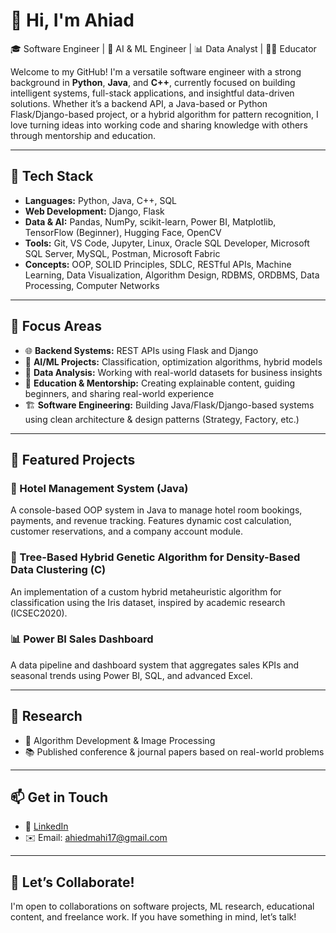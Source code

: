 # 👋 Hi, I'm Ahiad

🎓 Software Engineer | 🤖 AI & ML Engineer | 📊 Data Analyst | 👨‍🏫 Educator

Welcome to my GitHub! I'm a versatile software engineer with a strong background in **Python**, **Java**, and **C++**, currently focused on building intelligent systems, full-stack applications, and insightful data-driven solutions. Whether it’s a backend API, a Java-based or Python Flask/Django-based project, or a hybrid algorithm for pattern recognition, I love turning ideas into working code and sharing knowledge with others through mentorship and education.

---

## 🔧 Tech Stack

- **Languages:** Python, Java, C++, SQL  
- **Web Development:** Django, Flask  
- **Data & AI:** Pandas, NumPy, scikit-learn, Power BI, Matplotlib, TensorFlow (Beginner), Hugging Face, OpenCV  
- **Tools:** Git, VS Code, Jupyter, Linux, Oracle SQL Developer, Microsoft SQL Server, MySQL, Postman, Microsoft Fabric  
- **Concepts:** OOP, SOLID Principles, SDLC, RESTful APIs, Machine Learning, Data Visualization, Algorithm Design, RDBMS, ORDBMS, Data Processing, Computer Networks  

---

## 🧠 Focus Areas

- 🌐 **Backend Systems:** REST APIs using Flask and Django  
- 🤖 **AI/ML Projects:** Classification, optimization algorithms, hybrid models  
- 🧮 **Data Analysis:** Working with real-world datasets for business insights  
- 🏫 **Education & Mentorship:** Creating explainable content, guiding beginners, and sharing real-world experience  
- 🏗️ **Software Engineering:** Building Java/Flask/Django-based systems using clean architecture & design patterns (Strategy, Factory, etc.)

---

## 📌 Featured Projects

### 🏨 Hotel Management System (Java)  
A console-based OOP system in Java to manage hotel room bookings, payments, and revenue tracking. Features dynamic cost calculation, customer reservations, and a company account module.

### 🤖 Tree-Based Hybrid Genetic Algorithm for Density-Based Data Clustering (C)  
An implementation of a custom hybrid metaheuristic algorithm for classification using the Iris dataset, inspired by academic research (ICSEC2020).

### 📊 Power BI Sales Dashboard  
A data pipeline and dashboard system that aggregates sales KPIs and seasonal trends using Power BI, SQL, and advanced Excel.

---

## 🧪 Research

- 📘 Algorithm Development & Image Processing  
- 📚 Published conference & journal papers based on real-world problems  

---

## 📫 Get in Touch

- 💼 [LinkedIn](https://www.linkedin.com/in/muhammed-ahiad/)  
- ✉️ Email: ahiedmahi17@gmail.com  

<!---
- 🌐 Portfolio: [YourWebsite.com](https://yourwebsite.com)
--->

---

## 🔄 Let’s Collaborate!

I'm open to collaborations on software projects, ML research, educational content, and freelance work. If you have something in mind, let’s talk!

<!---
NawsherAhiad/NawsherAhiad is a ✨ special ✨ repository because its `README.md` (this file) appears on your GitHub profile.
You can click the Preview link to take a look at your changes.
--->
